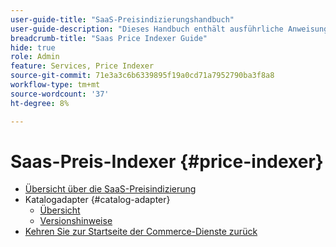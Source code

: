 ```yaml
---
user-guide-title: "SaaS-Preisindizierungshandbuch"
user-guide-description: "Dieses Handbuch enthält ausführliche Anweisungen zur Verwendung des SaaS-Preisindexers."
breadcrumb-title: "Saas Price Indexer Guide"
hide: true
role: Admin
feature: Services, Price Indexer
source-git-commit: 71e3a3c6b6339895f19a0cd71a7952790ba3f8a8
workflow-type: tm+mt
source-wordcount: '37'
ht-degree: 8%

---
```


# Saas-Preis-Indexer {#price-indexer}

- [Übersicht über die SaaS-Preisindizierung](price-indexing.md)
- Katalogadapter {#catalog-adapter}
   - [Übersicht](catalog-adapter.md)
   - [Versionshinweise](release-notes.md)
- [Kehren Sie zur Startseite der Commerce-Dienste zurück](https://experienceleague.adobe.com/docs/commerce-merchant-services/user-guides/home.html)
